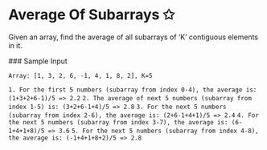 # Average Of Subarrays ✩

Given an array, find the average of all subarrays of ‘K’ contiguous elements in it.


### Sample Input

`Array: [1, 3, 2, 6, -1, 4, 1, 8, 2], K=5`

`1. For the first 5 numbers (subarray from index 0-4), the average is: (1+3+2+6-1)/5 => 2.2`
`2. The average of next 5 numbers (subarray from index 1-5) is: (3+2+6-1+4)/5 => 2.8`
`3. For the next 5 numbers (subarray from index 2-6), the average is: (2+6-1+4+1)/5 => 2.4`
`4. For the next 5 numbers (subarray from index 3-7), the average is: (6-1+4+1+8)/5 => 3.6`
`5. For the next 5 numbers (subarray from index 4-8), the average is: (-1+4+1+8+2)/5 => 2.8`
